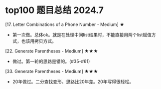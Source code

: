 top100 题目总结 2024.7
=
[17. Letter Combinations of a Phone Number - Medium] ★
* 第一次做。总体ok。就是在处理中间list结果时，不能直接用两个list赋值方式，也该用拷贝方式。

[22. Generate Parentheses - Medium] ★★★
* 做过。第一轮的思路是错的。(#35-#61)

[33. Generate Parentheses - Medium] ★★★
* 20年做过。二分查找变形。思路比20年差。20年写得很轻松。

